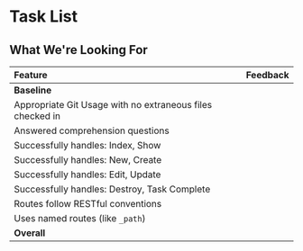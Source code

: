 # Task List
## What We're Looking For

Feature | Feedback
:------------- | :-------------
**Baseline** | 
Appropriate Git Usage with no extraneous files checked in | 
Answered comprehension questions | 
Successfully handles: Index, Show | 
Successfully handles: New, Create | 
Successfully handles: Edit, Update | 
Successfully handles: Destroy, Task Complete | 
Routes follow RESTful conventions | 
Uses named routes (like `_path`) | 
**Overall** | 

